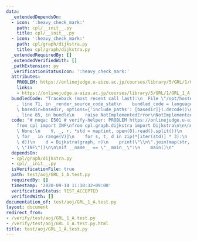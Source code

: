 ```yaml
---
data:
  _extendedDependsOn:
  - icon: ':heavy_check_mark:'
    path: cpl/__init__.py
    title: cpl/__init__.py
  - icon: ':heavy_check_mark:'
    path: cpl/graph/dijkstra.py
    title: cpl/graph/dijkstra.py
  _extendedRequiredBy: []
  _extendedVerifiedWith: []
  _pathExtension: py
  _verificationStatusIcon: ':heavy_check_mark:'
  attributes:
    PROBLEM: https://onlinejudge.u-aizu.ac.jp/courses/library/5/GRL/1/GRL_1_A
    links:
    - https://onlinejudge.u-aizu.ac.jp/courses/library/5/GRL/1/GRL_1_A
  bundledCode: "Traceback (most recent call last):\n  File \"/opt/hostedtoolcache/Python/3.9.0/x64/lib/python3.9/site-packages/onlinejudge_verify/documentation/build.py\"\
    , line 71, in _render_source_code_stat\n    bundled_code = language.bundle(stat.path,\
    \ basedir=basedir, options={'include_paths': [basedir]}).decode()\n  File \"/opt/hostedtoolcache/Python/3.9.0/x64/lib/python3.9/site-packages/onlinejudge_verify/languages/python.py\"\
    , line 85, in bundle\n    raise NotImplementedError\nNotImplementedError\n"
  code: "# noqa: E501 # verify-helper: PROBLEM https://onlinejudge.u-aizu.ac.jp/courses/library/5/GRL/1/GRL_1_A\n\
    from cpl import INF\nfrom cpl.graph.dijkstra import Dijkstra\n\n\ndef main() ->\
    \ None:\n    V, _, r, *std = map(int, open(0).read().split())\n    graph = [[]\
    \ for _ in range(V)]\n    for s, t, d in zip(*[iter(std)] * 3):\n        graph[s].append((t,\
    \ d))\n    d = Dijkstra(graph, r)\n    print(\"\\n\".join(map(str, d.cost)).replace(str(INF),\
    \ \"INF\"))\n\n\nif __name__ == \"__main__\":\n    main()\n"
  dependsOn:
  - cpl/graph/dijkstra.py
  - cpl/__init__.py
  isVerificationFile: true
  path: test/aoj/GRL_1_A.test.py
  requiredBy: []
  timestamp: '2020-09-14 11:18:32+09:00'
  verificationStatus: TEST_ACCEPTED
  verifiedWith: []
documentation_of: test/aoj/GRL_1_A.test.py
layout: document
redirect_from:
- /verify/test/aoj/GRL_1_A.test.py
- /verify/test/aoj/GRL_1_A.test.py.html
title: test/aoj/GRL_1_A.test.py
---
```

